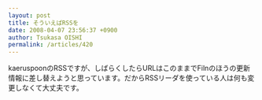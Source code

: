 ```yaml
---
layout: post
title: そういえばRSSを
date: 2008-04-07 23:56:37 +0900
author: Tsukasa OISHI
permalink: /articles/420
---
```


kaeruspoonのRSSですが、しばらくしたらURLはこのままでFilnのほうの更新情報に差し替えようと思っています。だからRSSリーダを使っている人は何も変更しなくて大丈夫です。

